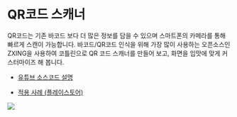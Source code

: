 # QR코드 스캐너

QR코드는 기존 바코드 보다 더 많은 정보를 담을 수 있으며 스마트폰의 카메라를 통해 빠르게 스캔이 가능합니다. 바코드/QR코드 인식을 위해 가장 많이 사용하는 오픈소스인 ZXING을 사용하여 코틀린으로 QR 코드 스캐너를 만들어 보고, 화면을 입맛에 맞게 커스터마이즈 해 봅니다.

- [유튜브 소스코드 설명](https://youtu.be/Yr0jbSSALKE)

- [적용 사례 (플레이스토어)](https://youtu.be/blkSR3MMg7M)

![](https://i.ibb.co/H7MqR1x/mockup-of-an-11-oz-mug-with-a-colored-rim-placed-by-some-biscuits-and-a-teapot-33808.png)
